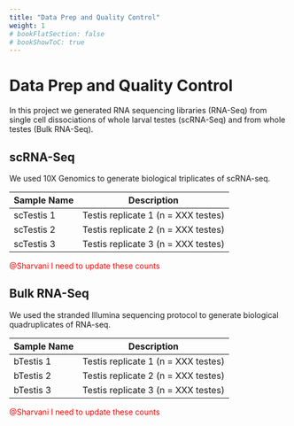 ```yaml
---
title: "Data Prep and Quality Control"
weight: 1
# bookFlatSection: false
# bookShowToC: true
---
```


# Data Prep and Quality Control

In this project we generated RNA sequencing libraries (RNA-Seq) from single cell dissociations of whole larval testes (scRNA-Seq) and from whole testes (Bulk RNA-Seq).

## scRNA-Seq

We used 10X Genomics to generate biological triplicates of scRNA-seq.

| Sample Name | Description                         |
|-------------|-------------------------------------|
| scTestis 1  | Testis replicate 1 (n = XXX testes) |
| scTestis 2  | Testis replicate 2 (n = XXX testes) |
| scTestis 3  | Testis replicate 3 (n = XXX testes) |

<!-- TODO: Update counts -->
<span style="color: #ff0000;">@Sharvani I need to update these counts</span>

## Bulk RNA-Seq

We used the stranded Illumina sequencing protocol to generate biological quadruplicates of RNA-seq.

| Sample Name | Description                         |
|-------------|-------------------------------------|
| bTestis 1   | Testis replicate 1 (n = XXX testes) |
| bTestis 2   | Testis replicate 2 (n = XXX testes) |
| bTestis 3   | Testis replicate 3 (n = XXX testes) |

<!-- TODO: Update counts -->
<span style="color: #ff0000;">@Sharvani I need to update these counts</span>
